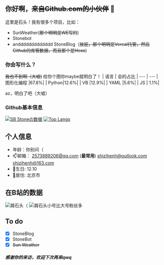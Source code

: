 ## 你好啊，~~来自Github.com的小伙伴~~ 👋

这里是石头！我有很多个项目，比如：
- SunWeather(~~那个明明是WE写的~~)
- Stonebot
- anddddddddddddd StoneBlog（~~放屁，那个明明是Vercal托管，然后Github的库管数据，而且那个是Hexo~~)

### 你会写什么？
~~我也不到啊（大嘘)~~
给你个图你maybe就明白了！
| 语言 | 会的占比
| --- | --- 
| 图形化编程 |67.8%|
| Python|12.6%|
| VB |12.9%|
| YAML |5.6%|
| JS | 1.1%|

az，明白了吧（大嘘）

### Github基本信息
[![SB Stoneの数据](https://github-readme-stats.vercel.app/api?username=BilShiziheng&locale=cn&show_icons=true&theme=radical)](https://github.com/BilShiziheng/github-readme-stats) [![Top Langs](https://github-readme-stats.vercel.app/api/top-langs/?username=anuraghazra&layout=compact)](https://github.com/anuraghazra/github-readme-stats)


## 个人信息
- 年龄：你别问（ 
- 📫邮箱： 2573889206@qq.com (**最常用**) shizihenh@outlook.com shizihenh@163.com 
- 🎂生日: 12.10 
- 📌居住: 北京市 

## 在B站的数据
![屑石头（](https://stats.justsong.cn/api/bilibili/?id=424714725&lang=zh-CN&theme=merko) ![屑石头小号比大号粉丝多](https://stats.justsong.cn/api/bilibili/?id=1134776748&lang=zh-CN&theme=onedark)
## To do
* [X] StoneBlog
* [X] StoneBot
* [X] ~~Sun Weather~~

##### 感谢你的来访，欢迎下次再来qwq
